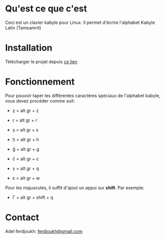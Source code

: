 Qu'est ce que c'est
===================

Ceci est un clavier kabyle pour Linux. Il permet d'écrire l'alphabet Kabyle Latin (Tamεamrit)

Installation
============

Télécharger le projet depuis [ce lien](https://github.com/ferdjoukh/Kabyle-Keyboard)

Fonctionnement
==============

Pour pouvoir taper les différentes caractères spéciaux de l'alphabet kabyle, vous devez procéder comme suit:

- ẓ = alt gr + z
- ṛ = alt gr + r
- ṣ = alt gr + s
- ḥ = alt gr + h

- ǧ = alt gr + g
- č = alt gr + c

- γ = alt gr + q
- ε = alt gr + w

Pour les majuscules, il suffit d'ajout un appui sur **shift**. Par exemple:

- Γ = alt gr + shift + q

Contact
=======

Adel ferdjoukh: ferdjoukh@gmail.com